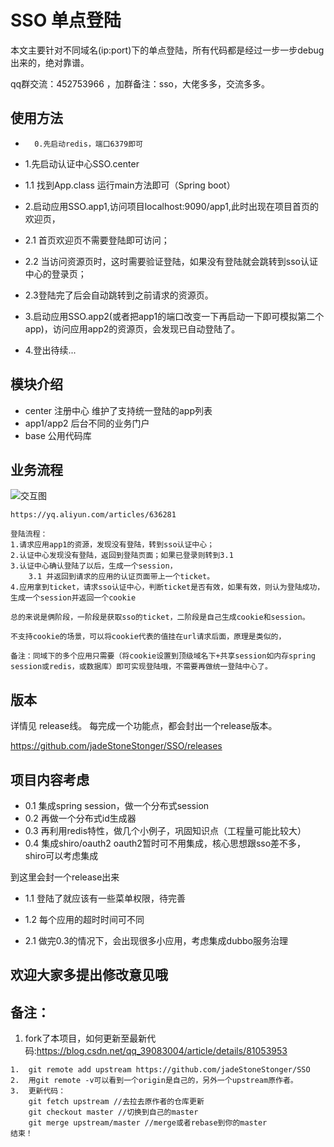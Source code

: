 

# SSO 单点登陆

本文主要针对不同域名(ip:port)下的单点登陆，所有代码都是经过一步一步debug出来的，绝对靠谱。

 qq群交流：452753966 ，加群备注：sso，大佬多多，交流多多。
 
 ## 使用方法
-       0.先启动redis，端口6379即可
-	1.先启动认证中心SSO.center 
-	1.1 找到App.class 运行main方法即可（Spring boot）

-	2.启动应用SSO.app1,访问项目localhost:9090/app1,此时出现在项目首页的欢迎页，
-	2.1 首页欢迎页不需要登陆即可访问；
-	2.2 当访问资源页时，这时需要验证登陆，如果没有登陆就会跳转到sso认证中心的登录页；
-	2.3登陆完了后会自动跳转到之前请求的资源页。

-	3.启动应用SSO.app2(或者把app1的端口改变一下再启动一下即可模拟第二个app)，访问应用app2的资源页，会发现已自动登陆了。

-	4.登出待续...

## 模块介绍
-	center 注册中心
	维护了支持统一登陆的app列表
-	app1/app2 后台不同的业务门户
-	base 公用代码库

## 业务流程

![交互图](https://yqfile.alicdn.com/dcb743204f8a201be53df5338fc34affe5fa1059.png)


	https://yq.aliyun.com/articles/636281
	
	登陆流程：
	1.请求应用app1的资源，发现没有登陆，转到sso认证中心；
	2.认证中心发现没有登陆，返回到登陆页面；如果已登录则转到3.1
	3.认证中心确认登陆了以后，生成一个session，
		3.1 并返回到请求的应用的认证页面带上一个ticket。
	4.应用拿到ticket，请求sso认证中心，判断ticket是否有效，如果有效，则认为登陆成功，生成一个session并返回一个cookie
	
	总的来说是俩阶段，一阶段是获取sso的ticket，二阶段是自己生成cookie和session。
	
	不支持cookie的场景，可以将cookie代表的值挂在url请求后面，原理是类似的，

	备注：同域下的多个应用只需要（将cookie设置到顶级域名下+共享session如内存spring session或redis，或数据库）即可实现登陆哦，不需要再做统一登陆中心了。

	
## 版本

详情见 release线。
每完成一个功能点，都会封出一个release版本。

https://github.com/jadeStoneStonger/SSO/releases
	
## 项目内容考虑

-	0.1 集成spring session，做一个分布式session
-	0.2	再做一个分布式id生成器
-	0.3	再利用redis特性，做几个小例子，巩固知识点（工程量可能比较大）
-	0.4	集成shiro/oauth2
		oauth2暂时可不用集成，核心思想跟sso差不多，shiro可以考虑集成

到这里会封一个release出来

-	1.1	登陆了就应该有一些菜单权限，待完善
-	1.2	每个应用的超时时间可不同


-	2.1 做完0.3的情况下，会出现很多小应用，考虑集成dubbo服务治理


## 欢迎大家多提出修改意见哦

## 备注：
1. fork了本项目，如何更新至最新代码:https://blog.csdn.net/qq_39083004/article/details/81053953

```
1.	git remote add upstream https://github.com/jadeStoneStonger/SSO
2. 	用git remote -v可以看到一个origin是自己的，另外一个upstream原作者。
3. 	更新代码：
	git fetch upstream //去拉去原作者的仓库更新
	git checkout master //切换到自己的master
	git merge upstream/master //merge或者rebase到你的master
结束！
```
